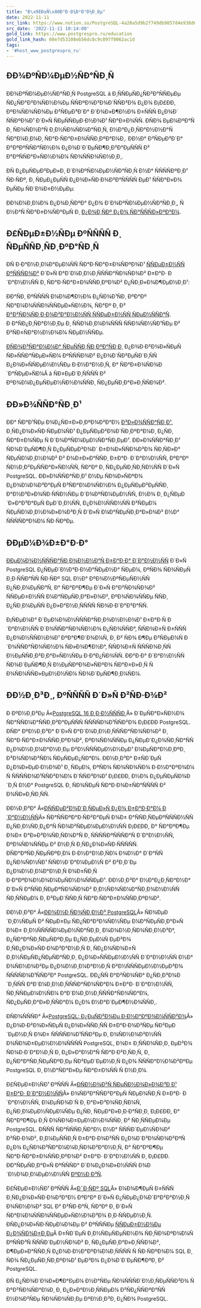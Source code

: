 ```yaml
---
title: "Ð\x9EÐ±Ñ\x80Ð°Ð·Ð¾Ð²Ð°Ð½Ð¸Ðµ"
date: 2022-11-11
src_link: https://www.notion.so/PostgreSQL-4a20a5d9b2f749db9857d4e938d635a1
src_date: '2022-11-11 10:14:00'
gold_link: https://www.postgrespro.ru/education
gold_link_hash: 08e7d53108eb56dc8c9c097f0062ac1d
tags:
- '#host_www_postgrespro_ru'
---
```



ÐÐ¾ÐºÑÐ¼ÐµÐ½ÑÐ°ÑÐ¸Ñ
------------------------

ÐÐ¾ÐºÑÐ¼ÐµÐ½ÑÐ°ÑÐ¸Ñ PostgreSQL â Ð¸ÑÑÐµÑÐ¿ÑÐ²Ð°ÑÑÐµÐµ ÑÐ¿ÑÐ°Ð²Ð¾ÑÐ½Ð¾Ðµ ÑÑÐºÐ¾Ð²Ð¾Ð´ÑÑÐ²Ð¾ Ð¿Ð¾ Ð¡Ð£ÐÐ, ÐºÐ¾ÑÐ¾ÑÐ¾Ðµ Ð²ÑÐµÐ³Ð´Ð° Ð´Ð¾Ð»Ð¶Ð½Ð¾ Ð±ÑÑÑ Ð¿Ð¾Ð´ ÑÑÐºÐ¾Ð¹ Ð´Ð»Ñ ÑÐµÑÑÐµÐ·Ð½Ð¾Ð¹ ÑÐ°Ð±Ð¾ÑÑ. Ð­ÑÐ¾ ÐµÐ¼ÐºÐ°Ñ Ð¸ ÑÐ¾ÑÐ½Ð°Ñ Ð¸Ð½ÑÐ¾ÑÐ¼Ð°ÑÐ¸Ñ, Ð½Ð°Ð¿Ð¸ÑÐ°Ð½Ð½Ð°Ñ ÑÐ°Ð¼Ð¸Ð¼Ð¸ ÑÐ°Ð·ÑÐ°Ð±Ð¾ÑÑÐ¸ÐºÐ°Ð¼Ð¸. ÐÐ½Ð° Ð²ÑÐµÐ³Ð´Ð° Ð°ÐºÐºÑÑÐ°ÑÐ½Ð¾ Ð¿Ð¾Ð´Ð´ÐµÑÐ¶Ð¸Ð²Ð°ÐµÑÑÑ Ð² Ð°ÐºÑÑÐ°Ð»ÑÐ½Ð¾Ð¼ ÑÐ¾ÑÑÐ¾ÑÐ½Ð¸Ð¸.

ÐÑ Ð¿ÐµÑÐµÐ²ÐµÐ»Ð¸ Ð´Ð¾ÐºÑÐ¼ÐµÐ½ÑÐ°ÑÐ¸Ñ Ð½Ð° ÑÑÑÑÐºÐ¸Ð¹ ÑÐ·ÑÐº, Ð¸ ÑÐµÐ¿ÐµÑÑ Ð¿Ð¾Ð»ÑÐ·Ð¾Ð²Ð°ÑÑÑÑ ÐµÐ¹ ÑÑÐ°Ð»Ð¾ ÐµÑÐµ ÑÐ´Ð¾Ð±Ð½ÐµÐµ:

ÐÐ¾Ð¼Ð¸Ð¼Ð¾ Ð¿Ð¾Ð¸ÑÐºÐ° Ð¿Ð¾ Ð´Ð¾ÐºÑÐ¼ÐµÐ½ÑÐ°ÑÐ¸Ð¸, Ñ Ð½Ð°Ñ ÑÐ°Ð±Ð¾ÑÐ°ÐµÑ Ð¸ [Ð¿Ð¾Ð¸ÑÐº Ð¿Ð¾ ÑÐ°ÑÑÑÐ»ÐºÐ°Ð¼](https://postgrespro.ru/list/).

Ð£ÑÐµÐ±Ð½ÑÐµ ÐºÑÑÑÑ Ð¸ ÑÐµÑÑÐ¸ÑÐ¸ÐºÐ°ÑÐ¸Ñ
-----------------------------------------------------

ÐÑ Ð·Ð°Ð½Ð¸Ð¼Ð°ÐµÐ¼ÑÑ ÑÐ°Ð·ÑÐ°Ð±Ð¾ÑÐºÐ¾Ð¹ [ÑÑÐµÐ±Ð½ÑÑ ÐºÑÑÑÐ¾Ð²](https://postgrespro.ru/education/courses) Ð´Ð»Ñ Ð°Ð´Ð¼Ð¸Ð½Ð¸ÑÑÑÐ°ÑÐ¾ÑÐ¾Ð² Ð±Ð°Ð· Ð´Ð°Ð½Ð½ÑÑ Ð¸ ÑÐ°Ð·ÑÐ°Ð±Ð¾ÑÑÐ¸ÐºÐ¾Ð² Ð¿ÑÐ¸Ð»Ð¾Ð¶ÐµÐ½Ð¸Ð¹:

ÐÐ°ÑÐ¸ ÐºÑÑÑÑ Ð¼Ð¾Ð¶Ð½Ð¾ Ð¿ÑÐ¾Ð¹ÑÐ¸ ÐºÐ°Ðº ÑÐ°Ð¼Ð¾ÑÑÐ¾ÑÑÐµÐ»ÑÐ½Ð¾, ÑÐ°Ðº Ð¸ Ð² [Ð°Ð²ÑÐ¾ÑÐ¸Ð·Ð¾Ð²Ð°Ð½Ð½ÑÑ ÑÑÐµÐ±Ð½ÑÑ ÑÐµÐ½ÑÑÐ°Ñ](https://postgrespro.ru/education/where). Ð Ð°ÑÐ¿Ð¸ÑÐ°Ð½Ð¸Ðµ Ð¸ ÑÑÐ¾Ð¸Ð¼Ð¾ÑÑÑ ÑÑÐ¾ÑÐ½ÑÐ¹ÑÐµ Ð² Ð²ÑÐ±ÑÐ°Ð½Ð½Ð¾Ð¼ ÑÐµÐ½ÑÑÐµ.

[ÐÑÐ¾Ð³ÑÐ°Ð¼Ð¼Ð° ÑÐµÑÑÐ¸ÑÐ¸ÐºÐ°ÑÐ¸Ð¸](https://postgrespro.ru/education/cert) Ð¿Ð¾Ð·Ð²Ð¾Ð»ÑÐµÑ ÑÐ»ÑÑÐ°ÑÐµÐ»ÑÐ¼ ÐºÑÑÑÐ¾Ð² Ð¿Ð¾Ð´ÑÐ²ÐµÑÐ´Ð¸ÑÑ Ð¿Ð¾Ð»ÑÑÐµÐ½Ð½ÑÐµ Ð·Ð½Ð°Ð½Ð¸Ñ, Ð° ÑÐ°Ð±Ð¾ÑÐ¾Ð´Ð°ÑÐµÐ»ÑÐ¼Â â ÑÐ±ÐµÐ´Ð¸ÑÑÑÑ Ð² ÐºÐ¾Ð¼Ð¿ÐµÑÐµÐ½ÑÐ½Ð¾ÑÑÐ¸ ÑÐ¿ÐµÑÐ¸Ð°Ð»Ð¸ÑÑÐ¾Ð².

ÐÐ»Ð¾ÑÑÐ°ÑÐ¸Ð¹
------------------

ÐÐ° ÑÐ°Ð¹ÑÐµ Ð¾Ð¿ÑÐ±Ð»Ð¸ÐºÐ¾Ð²Ð°Ð½ [Ð³Ð»Ð¾ÑÑÐ°ÑÐ¸Ð¹](https://postgrespro.ru/education/glossary), Ð¸ÑÐ¿Ð¾Ð»ÑÐ·ÑÐµÐ¼ÑÐ¹ Ð¿ÐµÑÐµÐ²Ð¾Ð´ÑÐ¸ÐºÐ°Ð¼Ð¸ Ð¿ÑÐ¸ ÑÐ°Ð±Ð¾ÑÐµ Ñ Ð´Ð¾ÐºÑÐ¼ÐµÐ½ÑÐ°ÑÐ¸ÐµÐ¹. ÐÐ»Ð¾ÑÑÐ°ÑÐ¸Ð¹ ÑÐ¾Ð´ÐµÑÐ¶Ð¸Ñ Ð¿ÐµÑÐµÐ²Ð¾Ð´ Ð±Ð¾Ð»ÑÑÐ¾Ð³Ð¾ ÑÐ¸ÑÐ»Ð° ÑÐµÑÐ¼Ð¸Ð½Ð¾Ð² Ð² Ð¾Ð±Ð»Ð°ÑÑÐ¸ Ð±Ð°Ð· Ð´Ð°Ð½Ð½ÑÑ, ÐºÐ°Ðº ÑÐ½Ð¸Ð²ÐµÑÑÐ°Ð»ÑÐ½ÑÑ, ÑÐ°Ðº Ð¸ ÑÐ¿ÐµÑÐ¸ÑÐ¸ÑÐ½ÑÑ Ð´Ð»Ñ PostgreSQL. ÐÐ»Ð¾ÑÑÐ°ÑÐ¸Ð¹ Ð½Ðµ ÑÐ¾Ð»ÑÐºÐ¾ Ð¿Ð¾Ð¼Ð¾Ð³Ð°ÐµÑ Ð³ÑÐ°Ð¼Ð¾ÑÐ½Ð¾ Ð¿ÐµÑÐµÐ²ÐµÑÑÐ¸ Ð°Ð½Ð³Ð»Ð¾ÑÐ·ÑÑÐ½ÑÐµ Ð´Ð¾ÐºÑÐ¼ÐµÐ½ÑÑ, Ð½Ð¾ Ð¸ Ð¿ÑÐµÐ´Ð»Ð°Ð³Ð°ÐµÑ ÐµÐ´Ð¸Ð½ÑÑ, Ð¿Ð¾Ð½ÑÑÐ½ÑÑ Ð²ÑÐµÐ¼ ÑÐµÑÐ¼Ð¸Ð½Ð¾Ð»Ð¾Ð³Ð¸Ñ Ð´Ð»Ñ Ð¼Ð°ÑÐµÑÐ¸Ð°Ð»Ð¾Ð² Ð½Ð° ÑÑÑÑÐºÐ¾Ð¼ ÑÐ·ÑÐºÐµ.

ÐÐµÐ¼Ð¾Ð±Ð°Ð·Ð°
----------------

[ÐÐµÐ¼Ð¾Ð½ÑÑÑÐ°ÑÐ¸Ð¾Ð½Ð½Ð°Ñ Ð±Ð°Ð·Ð° Ð´Ð°Ð½Ð½ÑÑ](https://postgrespro.ru/education/demodb) Ð´Ð»Ñ PostgreSQL Ð¿ÑÐµÐ´Ð½Ð°Ð·Ð½Ð°ÑÐµÐ½Ð° ÑÐµÐ¼, ÐºÑÐ¾ ÑÐ¾ÑÐµÑ Ð¸Ð·ÑÑÐ°ÑÑ ÑÐ·ÑÐº SQL Ð½Ð° ÐºÐ¾Ð½ÐºÑÐµÑÐ½ÑÑ Ð¿ÑÐ¸Ð¼ÐµÑÐ°Ñ, Ð° ÑÐ°ÐºÐ¶Ðµ Ð´Ð»Ñ Ð°Ð²ÑÐ¾ÑÐ¾Ð² ÑÑÐµÐ±Ð½ÑÑ Ð¼Ð°ÑÐµÑÐ¸Ð°Ð»Ð¾Ð², ÐºÐ¾ÑÐ¾ÑÑÐµ ÑÑÐ¸ Ð¿ÑÐ¸Ð¼ÐµÑÑ Ð¿Ð»Ð°Ð½Ð¸ÑÑÑÑ ÑÐ¾Ð·Ð´Ð°Ð²Ð°ÑÑ.

Ð¡ÑÐµÐ¼Ð° Ð´ÐµÐ¼Ð¾Ð½ÑÑÑÐ°ÑÐ¸Ð¾Ð½Ð½Ð¾Ð¹ Ð±Ð°Ð·Ñ Ð´Ð°Ð½Ð½ÑÑ Ð´Ð¾ÑÑÐ°ÑÐ¾ÑÐ½Ð¾ Ð¿ÑÐ¾ÑÑÐ°, ÑÑÐ¾Ð±Ñ Ð±ÑÑÑ Ð¿Ð¾Ð½ÑÑÐ½Ð¾Ð¹ ÐºÐ°Ð¶Ð´Ð¾Ð¼Ñ, Ð¸ Ð² ÑÐ¾ Ð¶Ðµ Ð²ÑÐµÐ¼Ñ Ð´Ð¾ÑÑÐ°ÑÐ¾ÑÐ½Ð¾ ÑÐ»Ð¾Ð¶Ð½Ð°, ÑÑÐ¾Ð±Ñ ÑÑÑÐ¾Ð¸ÑÑ Ð½ÐµÑÑÐ¸Ð²Ð¸Ð°Ð»ÑÐ½ÑÐµ Ð·Ð°Ð¿ÑÐ¾ÑÑ. ÐÐ°Ð·Ð° Ð´Ð°Ð½Ð½ÑÑ ÑÐ¾Ð´ÐµÑÐ¶Ð¸Ñ Ð½ÐµÑÐºÐ¾Ð»ÑÐºÐ¾ ÑÐ°Ð±Ð»Ð¸Ñ Ñ Ð¾ÑÐ¼ÑÑÐ»ÐµÐ½Ð½ÑÐ¼ ÑÐ¾Ð´ÐµÑÐ¶Ð¸Ð¼ÑÐ¼.

ÐÐ½Ð¸Ð³Ð¸, ÐºÑÑÑÑ Ð´Ð»Ñ Ð²ÑÐ·Ð¾Ð²
----------------------------------------

Ð ÐºÐ½Ð¸Ð³Ðµ Â«[PostgreSQL 16 Ð¸Ð·Ð½ÑÑÑÐ¸](https://postgrespro.ru/education/books/internals)Â» Ð´ÐµÑÐ°Ð»ÑÐ½Ð¾ ÑÐ°ÑÑÐ¼Ð°ÑÑÐ¸Ð²Ð°ÐµÑÑÑ ÑÑÑÑÐ¾Ð¹ÑÑÐ²Ð¾ Ð¡Ð£ÐÐ PostgreSQL. Ð­ÑÐ° ÐºÐ½Ð¸Ð³Ð° Ð´Ð»Ñ Ð°Ð´Ð¼Ð¸Ð½Ð¸ÑÑÑÐ°ÑÐ¾ÑÐ¾Ð² Ð¸ ÑÐ°Ð·ÑÐ°Ð±Ð¾ÑÑÐ¸ÐºÐ¾Ð², ÐºÐ¾ÑÐ¾ÑÑÐµ Ð¿ÑÐµÐ´Ð¿Ð¾ÑÐ¸ÑÐ°ÑÑ Ð¿Ð¾Ð½Ð¸Ð¼Ð°Ð½Ð¸Ðµ Ð²Ð½ÑÑÑÐµÐ½Ð½ÐµÐ¹ Ð¼ÐµÑÐ°Ð½Ð¸ÐºÐ¸ Ð³Ð¾ÑÐ¾Ð²ÑÐ¼ ÑÐµÑÐµÐ¿ÑÐ°Ð¼. ÐÐ½Ð¸Ð³Ð° Ð±ÑÐ´ÐµÑ Ð¿Ð¾Ð»ÐµÐ·Ð½Ð¾Ð¹ Ð¸ ÑÐµÐ¼, ÐºÑÐ¾ ÑÐ¾ÑÐ¾ÑÐ¾ Ð·Ð½Ð°ÐºÐ¾Ð¼ Ñ ÑÑÑÑÐ¾Ð¹ÑÑÐ²Ð¾Ð¼ Ð´ÑÑÐ³Ð¾Ð¹ Ð¡Ð£ÐÐ, Ð½Ð¾ Ð¿ÐµÑÐµÑÐ¾Ð´Ð¸Ñ Ð½Ð° PostgreSQL Ð¸ ÑÐ¾ÑÐµÑ ÑÐ°Ð·Ð¾Ð±ÑÐ°ÑÑÑÑ Ð² Ð¾ÑÐ»Ð¸ÑÐ¸ÑÑ.

ÐÐ½Ð¸Ð³Ð° Â«[ÐÑÑÐµÐ²Ð¾Ð´Ð¸ÑÐµÐ»Ñ Ð¿Ð¾ Ð±Ð°Ð·Ð°Ð¼ Ð´Ð°Ð½Ð½ÑÑ](https://postgrespro.ru/education/books/dbguide)Â» ÑÐ°ÑÑÐºÐ°Ð·ÑÐ²Ð°ÐµÑ Ð¾Ð± Ð°ÑÑÐ¸ÑÐµÐºÑÑÑÐ½ÑÑ Ð¿ÑÐ¸Ð½ÑÐ¸Ð¿Ð°Ñ ÑÐ¾Ð²ÑÐµÐ¼ÐµÐ½Ð½ÑÑ Ð¡Ð£ÐÐ, Ð° ÑÐ°ÐºÐ¶Ðµ Ð¾Ð± Ð°Ð»Ð³Ð¾ÑÐ¸ÑÐ¼Ð°Ñ Ð¸ ÑÑÑÑÐºÑÑÑÐ°Ñ Ð´Ð°Ð½Ð½ÑÑ, ÐºÐ¾ÑÐ¾ÑÑÐµ Ð² Ð½Ð¸Ñ Ð¸ÑÐ¿Ð¾Ð»ÑÐ·ÑÑÑÑÑ. ÐÑÐ°ÐºÑÐ¸ÑÐµÑÐºÐ¸Ð¼ Ð·Ð½Ð°Ð½Ð¸ÑÐ¼ Ð¾Ð½Ð° Ð´Ð°ÑÑ Ð¿ÑÐ¾ÑÐ½ÑÐ¹ ÑÑÐ½Ð´Ð°Ð¼ÐµÐ½Ñ Ð² Ð²Ð¸Ð´Ðµ Ð¿Ð¾Ð½Ð¸Ð¼Ð°Ð½Ð¸Ñ Ð¾Ð±ÑÐ¸Ñ Ð·Ð°ÐºÐ¾Ð½Ð¾Ð¼ÐµÑÐ½Ð¾ÑÑÐµÐ¹. ÐÐ½Ð¸Ð³Ð° Ð½Ð°Ð¿Ð¸ÑÐ°Ð½Ð° Ð´Ð»Ñ Ð°ÑÑÐ¸ÑÐµÐºÑÐ¾ÑÐ¾Ð² Ð¸Ð½ÑÐ¾ÑÐ¼Ð°ÑÐ¸Ð¾Ð½Ð½ÑÑ ÑÐ¸ÑÑÐµÐ¼ Ð¸ Ð²ÐµÐ´ÑÑÐ¸Ñ ÑÐ°Ð·ÑÐ°Ð±Ð¾ÑÑÐ¸ÐºÐ¾Ð².

ÐÐ½Ð¸Ð³Ð° Â«[ÐÐ¾Ð½Ð¸ÑÐ¾ÑÐ¸Ð½Ð³ PostgreSQL](https://postgrespro.ru/education/books/monitoring)Â» ÑÐ¾ÐµÐ´Ð¸Ð½ÑÐµÑ Ð² ÑÐµÐ±Ðµ ÑÐ¿ÑÐ°Ð²Ð¾ÑÐ½ÑÐµ Ð¼Ð°ÑÐµÑÐ¸Ð°Ð»Ñ Ð¾Ð± Ð¸Ð½ÑÑÑÑÐ¼ÐµÐ½ÑÐ°ÑÐ¸Ð¸ Ð¼Ð¾Ð½Ð¸ÑÐ¾ÑÐ¸Ð½Ð³Ð°, Ð¿ÑÐ°ÐºÑÐ¸ÑÐµÑÐºÐ¸Ðµ Ð¿ÑÐ¸ÐµÐ¼Ñ ÐµÐ³Ð¾ Ð¸ÑÐ¿Ð¾Ð»ÑÐ·Ð¾Ð²Ð°Ð½Ð¸Ñ Ð¸ ÑÐ¿Ð¾ÑÐ¾Ð±Ñ Ð¸Ð½ÑÐµÑÐ¿ÑÐµÑÐ°ÑÐ¸Ð¸ Ð¿Ð¾Ð»ÑÑÐµÐ½Ð½ÑÑ Ð´Ð°Ð½Ð½ÑÑ Ð½Ð° Ð¾ÑÐ½Ð¾Ð²Ðµ Ð¿Ð¾Ð½Ð¸Ð¼Ð°Ð½Ð¸Ñ Ð²Ð½ÑÑÑÐµÐ½Ð½ÐµÐ³Ð¾ ÑÑÑÑÐ¾Ð¹ÑÑÐ²Ð° PostgreSQL. ÐÐ¿ÑÑ Ð°Ð²ÑÐ¾ÑÐ° Ð¿ÑÐ¸Ð³Ð¾Ð´Ð¸ÑÑÑ Ð°Ð´Ð¼Ð¸Ð½Ð¸ÑÑÑÐ°ÑÐ¾ÑÐ°Ð¼ Ð±Ð°Ð· Ð´Ð°Ð½Ð½ÑÑ, ÑÐ¸ÑÑÐµÐ¼Ð½ÑÐ¼ Ð°Ð´Ð¼Ð¸Ð½Ð¸ÑÑÑÐ°ÑÐ¾ÑÐ°Ð¼, ÑÐ¿ÐµÑÐ¸Ð°Ð»Ð¸ÑÑÐ°Ð¼ Ð¿Ð¾ Ð½Ð°Ð´ÐµÐ¶Ð½Ð¾ÑÑÐ¸.

ÐÑÐ¾ÑÑÑÐ° Â«[PostgreSQL: Ð¿ÐµÑÐ²Ð¾Ðµ Ð·Ð½Ð°ÐºÐ¾Ð¼ÑÑÐ²Ð¾](https://postgrespro.ru/education/books/introbook)Â» Ð¿Ð¾Ð·Ð²Ð¾Ð»ÑÐµÑ Ð¿Ð¾Ð»ÑÑÐ¸ÑÑ Ð±Ð°Ð·Ð¾Ð²ÑÐµ ÑÐ²ÐµÐ´ÐµÐ½Ð¸Ñ Ð¾Ð± ÑÑÑÑÐ¾Ð¹ÑÑÐ²Ðµ Ð¸ Ð¾ÑÐ½Ð¾Ð²Ð½ÑÑ Ð¾ÑÐ¾Ð±ÐµÐ½Ð½Ð¾ÑÑÑÑ PostgreSQL, Ð¾Ð± Ð¸ÑÑÐ¾ÑÐ¸Ð¸ ÐµÐ³Ð¾ ÑÐ¾Ð·Ð´Ð°Ð½Ð¸Ñ Ð¸ Ð¿Ð»Ð°Ð½Ð°Ñ ÑÐ°Ð·Ð²Ð¸ÑÐ¸Ñ, Ð¸ Ð¿ÑÐ°ÐºÑÐ¸ÑÐµÑÐºÐ¸Ðµ ÑÐ²ÐµÐ´ÐµÐ½Ð¸Ñ Ð¿Ð¾ ÑÑÑÐ°Ð½Ð¾Ð²ÐºÐµ PostgreSQL Ð¸ Ð½Ð°ÑÐ°Ð»Ðµ ÑÐ°Ð±Ð¾ÑÑ Ñ Ð½Ð¸Ð¼.

Ð£ÑÐµÐ±Ð½ÑÐ¹ ÐºÑÑÑ Â«[ÐÑÐ½Ð¾Ð²Ñ ÑÐµÑÐ½Ð¾Ð»Ð¾Ð³Ð¸Ð¹ Ð±Ð°Ð· Ð´Ð°Ð½Ð½ÑÑ](https://postgrespro.ru/education/university/dbtech)Â» Ð¾ÑÐ²Ð°ÑÑÐ²Ð°ÐµÑ ÑÐµÐ¾ÑÐ¸Ñ Ð±Ð°Ð· Ð´Ð°Ð½Ð½ÑÑ, Ð¼ÐµÑÐ¾Ð´Ñ Ð¸ Ð°Ð»Ð³Ð¾ÑÐ¸ÑÐ¼Ñ, Ð¿ÑÐ¸Ð¼ÐµÐ½ÑÐµÐ¼ÑÐµ Ð¿ÑÐ¸ ÑÐµÐ°Ð»Ð¸Ð·Ð°ÑÐ¸Ð¸ Ð¡Ð£ÐÐ, Ð° ÑÐ°ÐºÐ¶Ðµ Ð¸Ñ Ð¾ÑÐ¾Ð±ÐµÐ½Ð½Ð¾ÑÑÐ¸ Ð² ÑÐ¸ÑÑÐµÐ¼Ðµ PostgreSQL. ÐÑÑÑ ÑÐ°ÑÑÑÐ¸ÑÐ°Ð½ Ð½Ð° ÑÑÑÐ´ÐµÐ½ÑÐ¾Ð² Ð²ÑÐ·Ð¾Ð², Ð¸Ð¼ÐµÑÑÐ¸Ñ Ð±Ð°Ð·Ð¾Ð²ÑÑ Ð¿Ð¾Ð´Ð³Ð¾ÑÐ¾Ð²ÐºÑ Ð¿Ð¾ Ð¿ÑÐ¾Ð³ÑÐ°Ð¼Ð¼Ð¸ÑÐ¾Ð²Ð°Ð½Ð¸Ñ, Ð° ÑÐ°ÐºÐ¶Ðµ ÑÐ°Ð·ÑÐ°Ð±Ð¾ÑÑÐ¸ÐºÐ¾Ð² Ð±Ð°Ð· Ð´Ð°Ð½Ð½ÑÑ Ð¸ Ð¡Ð£ÐÐ. ÐÐ°ÑÐµÑÐ¸Ð°Ð»Ñ ÐºÑÑÑÐ° Ð´Ð¾Ð¿Ð¾Ð»Ð½ÑÑÑ Ð¾Ð´Ð½Ð¾Ð¸Ð¼ÐµÐ½Ð½ÑÑ [ÐºÐ½Ð¸Ð³Ñ](https://postgrespro.ru/education/books/dbtech).

Ð£ÑÐµÐ±Ð½ÑÐ¹ ÐºÑÑÑ Â«[Ð¯Ð·ÑÐº SQL](https://postgrespro.ru/education/university/sqlprimer)Â» Ð¼Ð¾Ð¶ÐµÑ Ð±ÑÑÑ Ð¸ÑÐ¿Ð¾Ð»ÑÐ·Ð¾Ð²Ð°Ð½ ÐºÐ°Ðº Ð´Ð»Ñ Ð¿ÑÐµÐ¿Ð¾Ð´Ð°Ð²Ð°Ð½Ð¸Ñ Ð¾ÑÐ½Ð¾Ð² SQL Ð² Ð²ÑÐ·Ð°Ñ, ÑÐ°Ðº Ð¸ Ð´Ð»Ñ ÑÐ°Ð¼Ð¾ÑÑÐ¾ÑÑÐµÐ»ÑÐ½Ð¾Ð³Ð¾ Ð¸Ð·ÑÑÐµÐ½Ð¸Ñ. ÐÑÐ¿Ð¾Ð»ÑÐ·ÑÐµÐ¼Ð¾Ðµ Ð² ÐºÑÑÑÐµ [ÑÑÐµÐ±Ð½Ð¾Ðµ Ð¿Ð¾ÑÐ¾Ð±Ð¸Ðµ](https://postgrespro.ru/education/books/sqlprimer)Â Ð±ÑÐ´ÐµÑ Ð¸Ð½ÑÐµÑÐµÑÐ½Ð¾ ÑÐ¸ÑÐ¾ÐºÐ¾Ð¼Ñ ÐºÑÑÐ³Ñ ÑÑÑÐ´ÐµÐ½ÑÐ¾Ð² Ð¸ ÑÐ¿ÐµÑÐ¸Ð°Ð»Ð¸ÑÑÐ¾Ð², Ð¶ÐµÐ»Ð°ÑÑÐ¸Ñ Ð¿Ð¾Ð·Ð½Ð°ÐºÐ¾Ð¼Ð¸ÑÑÑÑ Ñ ÑÐ·ÑÐºÐ¾Ð¼ SQL Ð¸ ÑÐ¾ ÑÐ¿ÐµÑÐ¸ÑÐ¸ÐºÐ¾Ð¹ ÐµÐ³Ð¾ Ð¿Ð¾Ð´Ð´ÐµÑÐ¶ÐºÐ¸ Ð² PostgreSQL.

ÐÑ Ð¿ÑÐ¾Ð´Ð¾Ð»Ð¶Ð°ÐµÐ¼ Ð½Ð°ÑÐµ ÑÐ¾ÑÑÑÐ´Ð½Ð¸ÑÐµÑÑÐ²Ð¾ Ñ Ð°Ð²ÑÐ¾ÑÐ°Ð¼Ð¸ Ð¸ Ð¿Ð»Ð°Ð½Ð¸ÑÑÐµÐ¼ Ð²ÑÐ¿ÑÑÐºÐ°ÑÑ Ð½Ð¾Ð²ÑÐµ ÑÐ¾ÑÐ¾ÑÐ¸Ðµ ÐºÐ½Ð¸Ð³Ð¸ Ð¿ÑÐ¾ PostgreSQL.